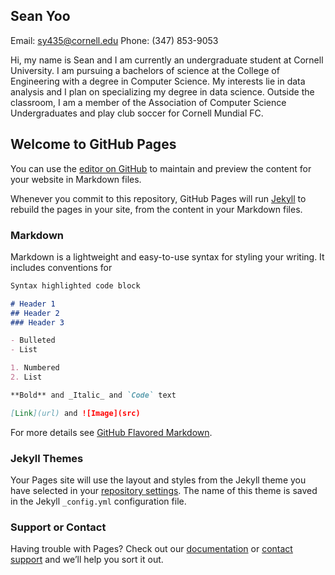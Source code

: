 ## Sean Yoo
Email: sy435@cornell.edu
Phone: (347) 853-9053

Hi, my name is Sean and I am currently an undergraduate student at Cornell University. I am pursuing a bachelors of science at the College of Engineering with a degree in Computer Science. My interests lie in data analysis and I plan on specializing my degree in data science. Outside the classroom, I am a member of the Association of Computer Science Undergraduates and play club soccer for Cornell Mundial FC.


## Welcome to GitHub Pages

You can use the [editor on GitHub](https://github.com/sean-yoo/sean-yoo.github.io/edit/master/index.md) to maintain and preview the content for your website in Markdown files.

Whenever you commit to this repository, GitHub Pages will run [Jekyll](https://jekyllrb.com/) to rebuild the pages in your site, from the content in your Markdown files.

### Markdown

Markdown is a lightweight and easy-to-use syntax for styling your writing. It includes conventions for

```markdown
Syntax highlighted code block

# Header 1
## Header 2
### Header 3

- Bulleted
- List

1. Numbered
2. List

**Bold** and _Italic_ and `Code` text

[Link](url) and ![Image](src)
```

For more details see [GitHub Flavored Markdown](https://guides.github.com/features/mastering-markdown/).

### Jekyll Themes

Your Pages site will use the layout and styles from the Jekyll theme you have selected in your [repository settings](https://github.com/sean-yoo/sean-yoo.github.io/settings). The name of this theme is saved in the Jekyll `_config.yml` configuration file.

### Support or Contact

Having trouble with Pages? Check out our [documentation](https://help.github.com/categories/github-pages-basics/) or [contact support](https://github.com/contact) and we’ll help you sort it out.

